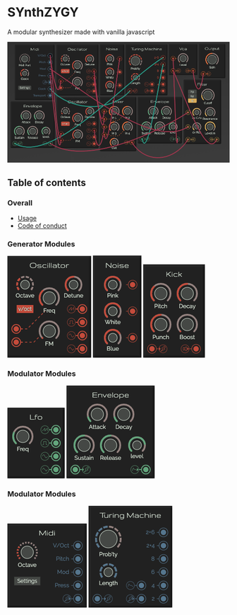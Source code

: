 # SYnthZYGY

A modular synthesizer made with vanilla javascript

![Overview](./images/overview.png)

## Table of contents
### Overall
* [Usage](./usage.md)
* [Code of conduct](./code-of-conduct.md)

### Generator Modules
[![Oscillator :: Generator module](./images/oscillator.png)](./kick.md)
[![Noise :: Generator module](./images/noise.png)](./noise.md)
[![Kick :: Drum module](./images/kick.png)](./kick.md)

### Modulator Modules
[![LFO :: Modulator module](./images/lfo.png)](./lfo.md)
[![Envelope :: Modulator module](./images/envelope.png)](./lfo.md)

### Modulator Modules
[![Midi :: Utility module](./images/midi.png)](./midi.md)
[![Turing Machine :: Utility module](./images/turing.png)](./turing.md)

